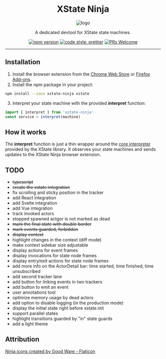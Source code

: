 <div align="center">
  <h1>XState Ninja</h1>
  <img src="https://user-images.githubusercontent.com/489018/182801436-1a9c7cfd-9c67-4343-a430-17ec63f0ff3b.png" alt="logo" />
  <p>A dedicated devtool for XState state machines.</p>
  <p>
    <a href="https://npmjs.com/package/xstate-ninja"><img src="https://img.shields.io/npm/v/xstate-ninja" alt="npm version" /></a>
    <a href="https://github.com/prettier/prettier"><img src="https://img.shields.io/badge/code_style-prettier-ff69b4.svg" alt="code style: prettier" /></a>
    <a href="http://makeapullrequest.com"><img src="https://img.shields.io/badge/PRs-welcome-brightgreen.svg?style=flat-square" alt="PRs Welcome" /></a>
  </p>
  <hr/>
</div>

## Installation

1. Install the browser extension from the [Chrome Web Store](https://chrome.google.com/webstore/category/extensions) or [Firefox Add-ons](https://addons.mozilla.org/en-US/firefox/).
2. Install the npm package in your project:

```bash
npm install --save xstate-ninja xstate
```

3. Interpret your state machine with the provided **interpret** function:

```javascript
import { interpret } from 'xstate-ninja'
const service = interpret(machine)
```

## How it works

The **interpret** function is just a thin wrapper around the [core interpreter](https://xstate.js.org/docs/guides/interpretation.html#interpreter) provided by the XState library. It observes your state machines and sends updates to the XState Ninja browser extension.

## TODO

- ~~typescript~~
- ~~create the xstate integration~~
- fix scrolling and sticky position in the tracker
- add React integration
- add Svelte integration
- add Vue integration
- track invoked actors
- stopped spawned actgor is not marked as dead
- ~~mark the final state with double border~~
- ~~mark events guarded, forbidden~~
- ~~display context~~
- highlight changes in the context (diff mode)
- make context sidebar size adjustable
- display actions for event frames
- display invocations for state node frames
- display entry/exit actions for state node frames
- add more info on the ActorDetail bar: time started, time finished, time unsubscribed
- add second tracker lane
- add button for linking events in two trackers
- add button to emit an event
- user annotations tool
- optimize memory usage by dead actors
- add option to disable logging (in the production mode)
- display the initial state right before xstate.init
- support parallel states
- highlight transitions guarded by "in" state guards
- add a light theme

## Attribution

[Ninja icons created by Good Ware - Flaticon](https://www.flaticon.com/free-icons/ninja)
